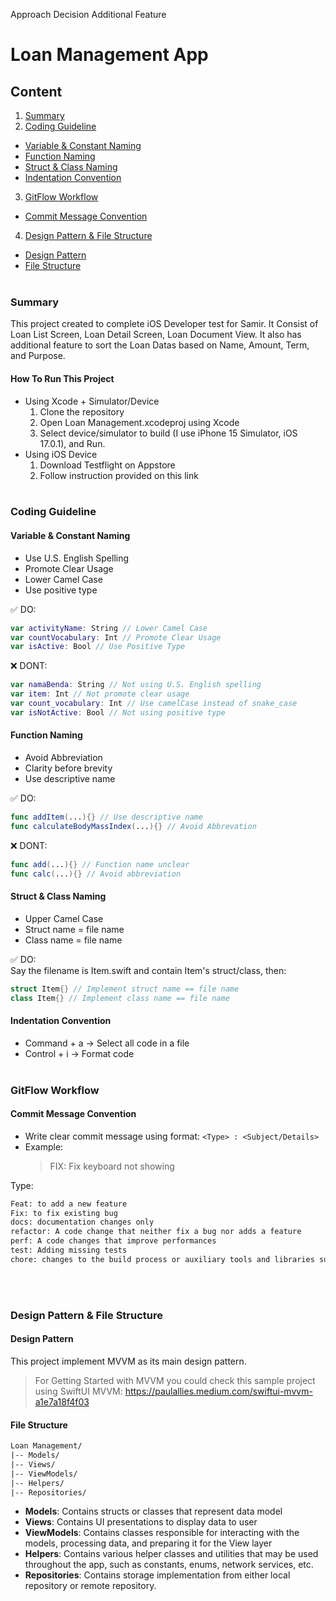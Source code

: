 Approach
Decision
Additional Feature

# Loan Management App

## Content
1. [Summary](#summary)
2. [Coding Guideline](#coding-guideline)
  - [Variable & Constant Naming](#variable--constant-naming)
  - [Function Naming](#function-naming)
  - [Struct & Class Naming](#struct--class-naming)
  - [Indentation Convention](#indentation-convention)
3. [GitFlow Workflow](#gitflow-workflow)
  - [Commit Message Convention](#commit-message-convention)
4. [Design Pattern & File Structure](#design-pattern--file-structure)
  - [Design Pattern](#design-pattern)
  - [File Structure](#file-structure)
<br><br>

### Summary
This project created to complete iOS Developer test for Samir. It Consist of Loan List Screen, Loan Detail Screen, Loan Document View. It also has additional feature to sort the Loan Datas based on Name, Amount, Term, and Purpose.

#### How To Run This Project
- Using Xcode + Simulator/Device
  1. Clone the repository
  2. Open Loan Management.xcodeproj using Xcode
  3. Select device/simulator to build (I use iPhone 15 Simulator, iOS 17.0.1), and Run.
- Using iOS Device
  1. Download Testflight on Appstore
  2. Follow instruction provided on this link 
<br><br>

### Coding Guideline
#### Variable & Constant Naming
- Use U.S. English Spelling
- Promote Clear Usage
- Lower Camel Case
- Use positive type

:white_check_mark: DO:
```swift
var activityName: String // Lower Camel Case
var countVocabulary: Int // Promote Clear Usage
var isActive: Bool // Use Positive Type
```

:x: DONT:
```swift
var namaBenda: String // Not using U.S. English spelling
var item: Int // Not promote clear usage
var count_vocabulary: Int // Use camelCase instead of snake_case
var isNotActive: Bool // Not using positive type
```

#### Function Naming
- Avoid Abbreviation
- Clarity before brevity
- Use descriptive name

:white_check_mark: DO:
```swift
func addItem(...){} // Use descriptive name
func calculateBodyMassIndex(...){} // Avoid Abbrevation
```

:x: DONT:
```swift
func add(...){} // Function name unclear
func calc(...){} // Avoid abbreviation
```

#### Struct & Class Naming
- Upper Camel Case
- Struct name = file name
- Class name = file name

:white_check_mark: DO:\
Say the filename is Item.swift and contain Item's struct/class, then:
```swift
struct Item{} // Implement struct name == file name
class Item{} // Implement class name == file name
```

#### Indentation Convention
- Command + a -> Select all code in a file 
- Control + i -> Format code
<br><br>

### GitFlow Workflow
#### Commit Message Convention
- Write clear commit message using format: `<Type> : <Subject/Details>`
- Example:
  > FIX: Fix keyboard not showing

Type:
```txt
Feat: to add a new feature
Fix: to fix existing bug
docs: documentation changes only
refactor: A code change that neither fix a bug nor adds a feature
perf: A code changes that improve performances
test: Adding missing tests
chore: changes to the build process or auxiliary tools and libraries such as documentation generation
```
<br><br>

### Design Pattern & File Structure
#### Design Pattern
This project implement MVVM as its main design pattern.
> For Getting Started with MVVM you could check this sample project using SwiftUI MVVM: https://paulallies.medium.com/swiftui-mvvm-a1e7a18f4f03

#### File Structure
```txt
Loan Management/
|-- Models/
|-- Views/
|-- ViewModels/
|-- Helpers/
|-- Repositories/
```
- **Models**: Contains structs or classes that represent data model
- **Views**: Contains UI presentations to display data to user
- **ViewModels**: Contains classes responsible for interacting with the models, processing data, and preparing it for the View layer
- **Helpers**: Contains various helper classes and utilities that may be used throughout the app, such as constants, enums, network services, etc.
- **Repositories**: Contains storage implementation from either local repository or remote repository.
<br>
